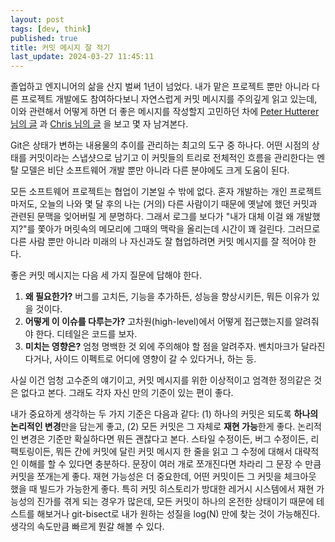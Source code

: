 ```yaml
---
layout: post
tags: [dev, think]
published: true
title: 커밋 메시지 잘 적기
last_update: 2024-03-27 11:45:11
---
```


 졸업하고 엔지니어의 삶을 산지 벌써 1년이 넘었다. 내가 맡은 프로젝트 뿐만 아니라 다른 프로젝트 개발에도 참여하다보니 자연스럽게 커밋 메시지를 주의깊게 읽고 있는데, 이와 관련해서 어떻게 하면 더 좋은 메시지를 작성할지 고민하던 차에 [Peter Hutterer 님의 글](http://who-t.blogspot.com/2009/12/on-commit-messages.html) 과 [Chris 님의 글](https://chris.beams.io/posts/git-commit/) 을 보고 몇 자 남겨본다.

 Git은 상태가 변하는 내용물의 추이를 관리하는 최고의 도구 중 하나다. 어떤 시점의 상태를 커밋이라는 스냅샷으로 남기고 이 커밋들의 트리로 전체적인 흐름을 관리한다는 멘탈 모델은 비단 소프트웨어 개발 뿐만 아니라 다른 분야에도 크게 도움이 된다.

 모든 소프트웨어 프로젝트는 협업이 기본일 수 밖에 없다. 혼자 개발하는 개인 프로젝트마저도, 오늘의 나와 몇 달 후의 나는 (거의) 다른 사람이기 때문에 옛날에 했던 커밋과 관련된 문맥을 잊어버릴 게 분명하다. 그래서 로그를 보다가 "내가 대체 이걸 왜 개발했지?"를 쫓아가 머릿속의 메모리에 그때의 맥락을 올리는데 시간이 꽤 걸린다. 그러므로 다른 사람 뿐만 아니라 미래의 나 자신과도 잘 협업하려면 커밋 메시지를 잘 적어야 한다.

 좋은 커밋 메시지는 다음 세 가지 질문에 답해야 한다.

 1. **왜 필요한가?** 버그를 고치든, 기능을 추가하든, 성능을 향상시키든, 뭐든 이유가 있을 것이다.
 2. **어떻게 이 이슈를 다루는가?** 고차원(high-level)에서 어떻게 접근했는지를 알려줘야 한다. 디테일은 코드를 보자.
 3. **미치는 영향은?** 엄청 명백한 것 외에 주의해야 할 점을 알려주자. 벤치마크가 달라진다거나, 사이드 이펙트로 어디에 영향이 갈 수 있다거나, 하는 등.

 사실 이건 엄청 고수준의 얘기이고, 커밋 메시지를 위한 이상적이고 엄격한 정의같은 것은 없다고 본다. 그래도 각자 자신 만의 기준이 있는 편이 좋다.

 내가 중요하게 생각하는 두 가지 기준은 다음과 같다: (1) 하나의 커밋은 되도록 **하나의 논리적인 변경**만을 담는게 좋고, (2) 모든 커밋은 그 자체로 **재현 가능**한게 좋다. 논리적인 변경은 기준만 확실하다면 뭐든 괜찮다고 본다. 스타일 수정이든, 버그 수정이든, 리팩토링이든, 뭐든 간에 커밋에 달린 커밋 메시지 한 줄을 읽고 그 수정에 대해서 대략적인 이해를 할 수 있다면 충분하다. 문장이 여러 개로 쪼개진다면 차라리 그 문장 수 만큼 커밋을 쪼개는게 좋다. 재현 가능성은 더 중요한데, 어떤 커밋이든 그 커밋을 체크아웃 했을 때 빌드가 가능한게 좋다. 특히 커밋 히스토리가 방대한 레거시 시스템에서 재현 가능성의 진가를 겪게 되는 경우가 많은데, 모든 커밋이 하나의 온전한 상태이기 때문에 테스트를 해보거나 git-bisect로 내가 원하는 성질을 log(N) 만에 찾는 것이 가능해진다. 생각의 속도만큼 빠르게 뭔갈 해볼 수 있다.
